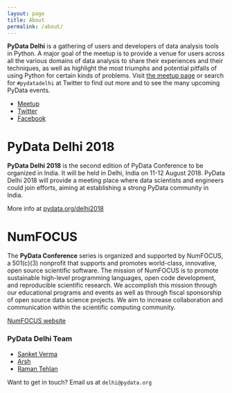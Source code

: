 ```yaml
---
layout: page
title: About
permalink: /about/
---
```


**PyData Delhi** is a gathering of users and developers of data analysis tools in Python. 
A major goal of the meetup is to provide a venue for users across all the various domains of data analysis to share their experiences and their techniques, as well as highlight the most triumphs and potential pitfalls of using Python for certain kinds of problems. 
Visit [the meetup page](https://meetup.com/PyDataDelhi) or search for `#pydatadelhi` at Twitter to find out more and to see the many upcoming PyData events. 

- [Meetup](https://meetup.com/PyDataDelhi)
- [Twitter](https://twitter.com/PyDataDelhi)
- [Facebook](http://fb.com/pydatadelhi)


# PyData Delhi 2018

**PyData Delhi 2018** is the second edition of PyData Conference to be organized in India. It will be held in Delhi, India on 11-12 August 2018. PyData Delhi 2018 will provide a meeting place where data scientists and engineers could join efforts, aiming at establishing a strong PyData community in India. 

More info at [pydata.org/delhi2018](https://pydata.org/delhi2018)

# NumFOCUS

The **PyData Conference** series is organized and supported by NumFOCUS, a 501(c)(3) nonprofit that supports and promotes world-class, innovative, open source scientific software. The mission of NumFOCUS is to promote sustainable high-level programming languages, open code development, and reproducible scientific research.
We accomplish this mission through our educational programs and events as well as through fiscal sponsorship of open source data science projects. We aim to increase collaboration and communication within the scientific computing community. 

[NumFOCUS website](https://www.numfocus.org/)


### PyData Delhi Team

- [Sanket Verma](mailto:svsanketverma5@gmail.com)
- [Arsh](mailto:programmer.arsh@gmail.com)
- [Raman Tehlan](mailto:ramantehlan@gmail.com)

Want to get in touch? Email us at `delhi@pydata.org`
